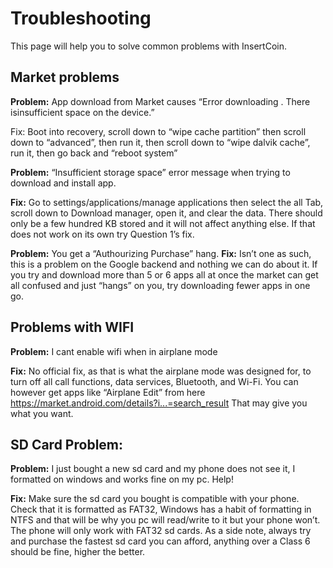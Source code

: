 # Troubleshooting
This page will help you to solve common problems with InsertCoin.

## Market problems
**Problem:** App download from Market causes “Error downloading <application name>.
There isinsufficient space on the device.”

Fix: Boot into recovery, scroll down to “wipe cache partition” then scroll down to
“advanced”, then run it, then scroll down to “wipe dalvik cache”, run it, then go back and “reboot system” 

**Problem:** “Insufficient storage space” error message when trying to download and install app.

**Fix:** Go to settings/applications/manage applications then select the all Tab,
scroll down to Download manager, open it, and clear the data. There should only
be a few hundred KB stored and it will not affect anything else. If that does
not work on its own try Question 1’s fix.

**Problem:** You get a “Authourizing Purchase” hang.
**Fix:** Isn’t one as such, this is a problem on the Google backend and nothing we
can do about it. If you try and download more than 5 or 6 apps all at once the market can get
all confused and just “hangs” on you, try downloading fewer apps in one go.


## Problems with WIFI
**Problem:** I cant enable wifi when in airplane mode

**Fix:** No official fix, as that is what the airplane mode was designed for, to turn
off all call functions, data services, Bluetooth, and Wi-Fi.
You can however get apps like “Airplane Edit” from here https://market.android.com/details?i...=search_result
That may give you what you want.


## SD Card Problem:

**Problem:** I just bought a new sd card and my phone does not see it, I formatted on
windows and works fine on my pc. Help!

**Fix:** Make sure the sd card you bought is compatible with your phone. Check
that it is formatted as FAT32, Windows has a habit of formatting in NTFS and
that will be why you pc will read/write to it but your phone won’t. The phone
will only work with FAT32 sd cards.
As a side note, always try and purchase the fastest sd card you can afford,
anything over a Class 6 should be fine, higher the better.